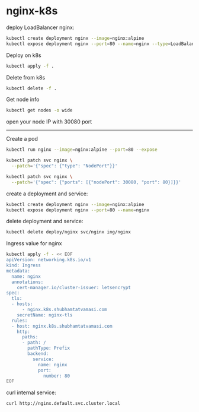 # nginx-k8s

deploy LoadBalancer nginx:
```bash
kubectl create deployment nginx --image=nginx:alpine
kubectl expose deployment nginx --port=80 --name=nginx --type=LoadBalancer
```

Deploy on k8s
```bash
kubectl apply -f .
```

Delete from k8s
```bash
kubectl delete -f .
```

Get node info
```bash
kubectl get nodes -o wide
```

open your node IP with 30080 port

---

Create a pod
```bash
kubectl run nginx --image=nginx:alpine --port=80 --expose

kubectl patch svc nginx \
  --patch='{"spec": {"type": "NodePort"}}'

kubectl patch svc nginx \
  --patch='{"spec": {"ports": [{"nodePort": 30080, "port": 80}]}}'
```

create a deployment and service:
```bash
kubectl create deployment nginx --image=nginx:alpine
kubectl expose deployment nginx --port=80 --name=nginx
```

delete deployment and service:
```bash
kubectl delete deploy/nginx svc/nginx ing/nginx
```

Ingress value for nginx
```bash
kubectl apply -f - << EOF
apiVersion: networking.k8s.io/v1
kind: Ingress
metadata:
  name: nginx
  annotations:
    cert-manager.io/cluster-issuer: letsencrypt
spec:
  tls:
  - hosts:
      - nginx.k8s.shubhamtatvamasi.com
    secretName: nginx-tls
  rules:
  - host: nginx.k8s.shubhamtatvamasi.com
    http:
      paths:
      - path: /
        pathType: Prefix
        backend:
          service:
            name: nginx
            port:
              number: 80
EOF
```

curl internal service:
```bash
curl http://nginx.default.svc.cluster.local
```
